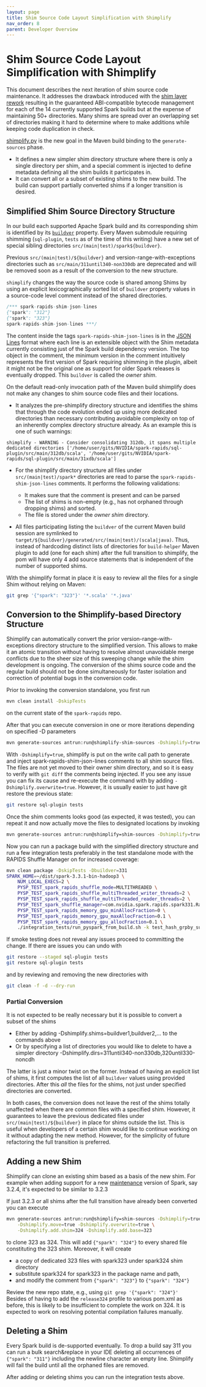 ```yaml
---
layout: page
title: Shim Source Code Layout Simplification with Shimplify
nav_order: 8
parent: Developer Overview
---
```


# Shim Source Code Layout Simplification with Shimplify

This document describes the next iteration of shim source code maintenance. It addresses the
drawback introduced with the [shim layer rework][1] resulting in the guaranteed ABI-compatible
bytecode management for each of the 14 currently supported Spark builds but at the expense of
maintaining 50+ directories. Many shims are spread over an overlapping set of directories making it
hard to determine where to make additions while keeping code duplication in check.

[shimplify.py][2] is the new goal in the Maven build binding to the `generate-sources` phase.

* It defines a new simpler shim directory structure where there is only a single directory per shim,
and a special comment is injected to define metadata defining all the shim builds it participates in.
* It can convert all or a subset of existing shims to the new build. The build can support partially
converted shims if a longer transition is desired.

## Simplified Shim Source Directory Structure

In our build each supported Apache Spark build and its corresponding shim is identified by its
[`buildver`][3] property. Every Maven submodule requiring shimming (`sql-plugin`, `tests` as of the
time of this writing) have a new set of special sibling directories
`src/(main|test)/spark${buildver}`.

Previous `src/(main|test)/${buildver}` and
version-range-with-exceptions directories such as `src/main/311until340-non330db` are deprecated and
will be removed soon as a result of the conversion to the new structure.

`shimplify` changes the way the source code is shared among Shims by using an explicit
lexicographically sorted list of `buildver` property values
in a source-code level comment instead of the shared directories.

```scala
/*** spark-rapids-shim-json-lines
{"spark": "312"}
{"spark": "323"}
spark-rapids-shim-json-lines ***/
```

The content inside the tags `spark-rapids-shim-json-lines` is in the [JSON Lines][4] format where
each line is an extensible object with the Shim metadata currently consisting just of the Spark
build dependency version. The top object in the comment, the minimum version in the comment
intuitively represents the first version of Spark requiring shimming in the plugin, albeit it might
not be the original one as support for older Spark releases is eventually dropped. This `buildver`
is called the *owner shim*.

On the default read-only invocation path of the Maven build shimplify does not make any changes to
shim source code files and their locations.

* It analyzes the pre-shimplify directory structure and identifies the shims that through the code
evolution ended up using more dedicated directories than necessary contributing avoidable
complexity on top of an inherently complex directory structure already. As an example this is one of
such warnings:

```text
shimplify - WARNING - Consider consolidating 312db, it spans multiple dedicated directories ['/home/user/gits/NVIDIA/spark-rapids/sql-plugin/src/main/312db/scala', '/home/user/gits/NVIDIA/spark-rapids/sql-plugin/src/main/31xdb/scala']
```

* For the shimplify directory structure all files under `src/(main|test)/spark*` directories
are read to parse the `spark-rapids-shim-json-lines` comments. It performs the following
validations:

  * It makes sure that the comment is present and can be parsed
  * The list of shims is non-empty (e.g., has not orphaned through dropping shims) and sorted.
  * The file is stored under the *owner shim* directory.

* All files participating listing the `buildver` of the current Maven build session are symlinked to
`target/${buildver}/generated/src/(main|test)/(scala|java)`. Thus, instead of hardcoding distinct
lists of directories for `build-helper` Maven plugin to add (one for each shim) after the full
transition to shimplify, the pom will have only 4 add source statements that is independent of the
number of supported shims.

With the shimplify format in place it is easy to review all the files for a single Shim without
relying on Maven:

```bash
git grep '{"spark": "323"}' '*.scala' '*.java'
```

## Conversion to the Shimplify-based Directory Structure

Shimplify can automatically convert the prior version-range-with-exceptions directory structure to
the simplified version. This allows to make it an atomic transition without having to resolve
almost unavoidable merge conflicts due to the sheer size of this sweeping change while the shim
development is ongoing. The conversion of the shims source code and the regular build should not
be done simultaneously for faster isolation and correction of potential bugs in the conversion code.

Prior to invoking the conversion standalone, you first run

```bash
mvn clean install -DskipTests
```

on the current state of the `spark-rapids` repo.

After that you can execute conversion in one or more iterations depending on specified -D parameters

```bash
mvn generate-sources antrun:run@shimplify-shim-sources -Dshimplify=true [-D...]
```

With `-Dshimplify=true`, shimplify is put on the write call path to generate and inject
spark-rapids-shim-json-lines comments to all shim source files. The files are not yet moved to their
owner shim directory, and so it is easy to verify with `git diff` the comments being injected. If
you see any issue you can fix its cause and re-execute the command with by adding
`-Dshimplify.overwrite=true`. However, it is usually easier to just have git restore the
previous state:

```bash
git restore sql-plugin tests
```

Once the shim comments looks good (as expected, it was tested), you can repeat it and now actually
move the files to designated locations by invoking

```bash
mvn generate-sources antrun:run@shimplify=shim-sources -Dshimplify=true -Dshimplify.move=true
```

Now you can run a package build with the simplified directory structure and run a few integration tests preferably in the test standalone mode with the RAPIDS Shuffle Manager on for increased coverage:

```bash
mvn clean package -DskipTests -Dbuildver=331
SPARK_HOME=~/dist/spark-3.3.1-bin-hadoop3 \
    NUM_LOCAL_EXECS=2 \
    PYSP_TEST_spark_rapids_shuffle_mode=MULTITHREADED \
    PYSP_TEST_spark_rapids_shuffle_multiThreaded_writer_threads=2 \
    PYSP_TEST_spark_rapids_shuffle_multiThreaded_reader_threads=2 \
    PYSP_TEST_spark_shuffle_manager=com.nvidia.spark.rapids.spark331.RapidsShuffleManager \
    PYSP_TEST_spark_rapids_memory_gpu_minAllocFraction=0 \
    PYSP_TEST_spark_rapids_memory_gpu_maxAllocFraction=0.1 \
    PYSP_TEST_spark_rapids_memory_gpu_allocFraction=0.1 \
    ./integration_tests/run_pyspark_from_build.sh -k test_hash_grpby_sum
```

If smoke testing does not reveal any issues proceed to committing the change. If there are issues
you can undo with

```bash
git restore --staged sql-plugin tests
git restore sql-plugin tests
```

and by reviewing and removing the new directories with

```bash
git clean -f -d --dry-run
```

### Partial Conversion

It is not expected to be really necessary but it is possible to convert a subset of the shims

* Either by adding -Dshimplify.shims=buildver1,buildver2,... to the commands above
* Or by specifying a list of directories you would like to delete to have a simpler directory
-Dshimplify.dirs=311until340-non330db,320until330-noncdh

The latter is just a minor twist on the former. Instead of having an explicit list of shims, it
first computes the list of all `buildver` values using provided directories. After this *all* the
files for the shims, not just under specified directories are converted.

In both cases, the conversion does not leave the rest of the shims totally unaffected when
there are common files with a specified shim. However, it guarantees to leave the previous dedicated
files under `src/(main|test)/${buildver}` in place for shims outside the list. This is useful when
developers of a certain shim would like to continue working on it without adapting the new method.
However, for the simplicity of future refactoring the full transition is preferred.

## Adding a new Shim

Shimplify can clone an existing shim based as a basis of the new shim. For example when adding
support for a new [maintenance][5] version of Spark, say 3.2.4, it's expected to be similar to 3.2.3

If just 3.2.3 or all shims after the full transition have already been converted you can execute

```bash
mvn generate-sources antrun:run@shimplify=shim-sources -Dshimplify=true \
    -Dshimplify.move=true -Dshimplify.overwrite=true \
    -Dshimplify.add.shim=324 -Dshimplify.add.base=323
```

to clone 323 as 324. This will add `{"spark": "324"}` to every shared file constituting the 323
shim. Moreover, it will create

* a copy of dedicated 323 files with spark323 under spark324 shim
directory
* substitute spark324 for spark323 in the package name and path,
* and modify the comment from `{"spark": "323"}` to `{"spark": "324"}`

Review the new repo state, e.g., using `git grep '{"spark": "324"}'`
Besides of having to add the `release324` profile to various pom.xml as before, this is likely to be insufficient to complete the work on 324. It is expected to work on resolving potential compilation
failures manually.

## Deleting a Shim

Every Spark build is de-supported eventually. To drop a build say 311 you can run a bulk
search&replace in your IDE deleting all occurrences of `{"spark": "311"}` including the newline
character an empty line. Shimplify will fail the build until all the orphaned files are removed.

After adding or deleting shims you can run the integration tests above.

[1]: https://github.com/NVIDIA/spark-rapids/issues/3223
[2]: ../../build/shimplify.py
[3]: https://github.com/NVIDIA/spark-rapids/blob/74ce729ca1306db01359e68f7f0b7cc31cd3d850/pom.xml#L494-L500
[4]: https://jsonlines.org/
[5]: https://spark.apache.org/versioning-policy.html
